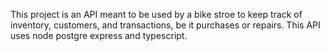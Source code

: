 This project is an API meant to be used by a bike stroe to keep track of inventory, customers, and transactions, be it purchases or repairs. This API uses node postgre express and typescript.